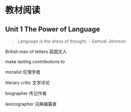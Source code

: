 # 教材阅读

## Unit 1 The Power of Language

> Language is the dress of thought. - Samuel Johnson

British man of letters 英国文人

make lasting contributions to

moralist 伦理学者

literary critic 文学评论

biographer 传记作者

lexicographer 词典编纂者
